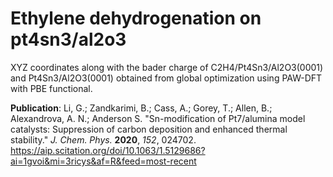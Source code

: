 # Ethylene dehydrogenation on pt4sn3/al2o3

XYZ coordinates along with the bader charge of C2H4/Pt4Sn3/Al2O3(0001) and Pt4Sn3/Al2O3(0001) obtained from global optimization using PAW-DFT with PBE functional.

**Publication**: Li, G.; Zandkarimi, B.; Cass, A.; Gorey, T.; Allen, B.; Alexandrova, A. N.; Anderson S. "Sn-modification of Pt7/alumina model catalysts: Suppression of carbon deposition and enhanced thermal stability." *J. Chem. Phys.* **2020**, *152*, 024702. https://aip.scitation.org/doi/10.1063/1.5129686?ai=1gvoi&mi=3ricys&af=R&feed=most-recent
